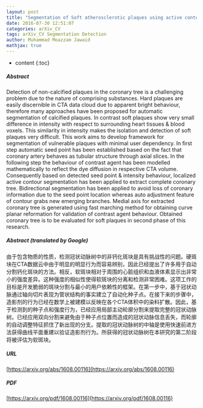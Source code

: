 ```yaml
---
layout: post
title: "Segmentation of Soft atherosclerotic plaques using active contour models"
date: 2016-07-30 12:51:07
categories: arXiv_CV
tags: arXiv_CV Segmentation Detection
author: Muhammad Moazzam Jawaid
mathjax: true
---
```


* content
{:toc}

##### Abstract
Detection of non-calcified plaques in the coronary tree is a challenging problem due to the nature of comprising substances. Hard plaques are easily discernible in CTA data cloud due to apparent bright behaviour, therefore many approaches have been proposed for automatic segmentation of calcified plaques. In contrast soft plaques show very small difference in intensity with respect to surrounding heart tissues & blood voxels. This similarity in intensity makes the isolation and detection of soft plaques very difficult. This work aims to develop framework for segmentation of vulnerable plaques with minimal user dependency. In first step automatic seed point has been established based on the fact that coronary artery behaves as tubular structure through axial slices. In the following step the behaviour of contrast agent has been modelled mathematically to reflect the dye diffusion in respective CTA volume. Consequently based on detected seed point & intensity behaviour, localized active contour segmentation has been applied to extract complete coronary tree. Bidirectional segmentation has been applied to avoid loss of coronary information due to the seed point location whereas auto adjustment feature of contour grabs new emerging branches. Medial axis for extracted coronary tree is generated using fast marching method for obtaining curve planar reformation for validation of contrast agent behaviour. Obtained coronary tree is to be evaluated for soft plaques in second phase of this research.

##### Abstract (translated by Google)
由于包含物质的性质，检测冠状动脉树中的非钙化斑块是具有挑战性的问题。硬斑块在CTA数据云中由于明显的明显行为而容易辨别，因此已经提出了许多用于自动分割钙化斑块的方法。相反，软斑块相对于周围的心脏组织和血液体素显示出非常小的强度差异。这种强度的相似性使得软斑块的分离和检测非常困难。这项工作的目标是开发脆弱的斑块分割与最小的用户依赖性的框架。在第一步中，基于冠状动脉通过轴向切片表现为管状结构的事实建立了自动化种子点。在接下来的步骤中，造影剂的行为已经在数学上被建模以反映在各个CTA体积中的染料扩散。因此，基于检测到的种子点和强度行为，已经应用局部主动轮廓分割来提取完整​​的冠状动脉树。已经应用双向分割来避免由于种子点位置而造成的冠状动脉信息丢失，而轮廓的自动调整特征抓住了新出现的分支。提取的冠状动脉树的中轴是使用快速前进方法获得曲线平面重建以验证造影剂行为。所获得的冠状动脉树在本研究的第二阶段将被评估为软斑块。

##### URL
[https://arxiv.org/abs/1608.00116](https://arxiv.org/abs/1608.00116)

##### PDF
[https://arxiv.org/pdf/1608.00116](https://arxiv.org/pdf/1608.00116)

